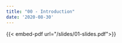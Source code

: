 ```yaml
---
title: "00 - Introduction"
date: '2020-08-30'
---
```


{{< embed-pdf url="/slides/01-slides.pdf">}}
